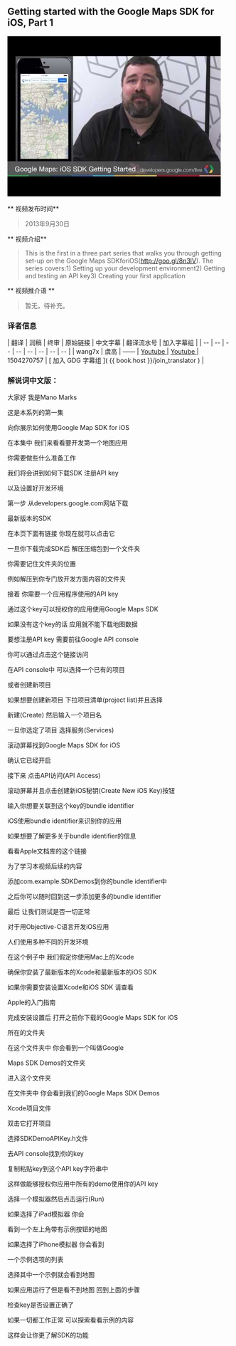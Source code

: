 ## Getting started with the Google Maps SDK for iOS, Part 1

![video_screenshot](images/1oKxLHRY9uU.jpg)

** 视频发布时间**
 
> 2013年9月30日

** 视频介绍**

> This is the first in a three part series that walks you through getting set-up on the Google Maps SDKforiOS(http://goo.gl/8n3lV). The series covers:1) Setting up your development environment2) Getting and testing an API key3) Creating your first application

** 视频推介语 **

>  暂无，待补充。


### 译者信息

| 翻译 | 润稿 | 终审 | 原始链接 | 中文字幕 |  翻译流水号  |  加入字幕组  |
| -- | -- | -- | -- | -- |  -- | -- | -- |
| wang7x | 虞高 | —— | [ Youtube ]( https://www.youtube.com/watch?v=1oKxLHRY9uU )  |  [ Youtube ]( https://www.youtube.com/watch?v=XTfq9517nIY ) | 1504270757 | [ 加入 GDG 字幕组 ]( {{ book.host }}/join_translator )  |



### 解说词中文版：

大家好  我是Mano Marks

这是本系列的第一集

向你展示如何使用Google Map SDK for iOS

在本集中  我们来看看要开发第一个地图应用

你需要做些什么准备工作

我们将会讲到如何下载SDK  注册API key

以及设置好开发环境

第一步  从developers.google.com网站下载

最新版本的SDK

在本页下面有链接  你现在就可以点击它

一旦你下载完成SDK后  解压压缩包到一个文件夹

你需要记住文件夹的位置

例如解压到你专门放开发方面内容的文件夹

接着  你需要一个应用程序使用的API key

通过这个key可以授权你的应用使用Google Maps SDK

如果没有这个key的话  应用就不能下载地图数据

要想注册API key  需要前往Google API console

你可以通过点击这个链接访问

在API console中  可以选择一个已有的项目

或者创建新项目

如果想要创建新项目  下拉项目清单(project list)并且选择

新建(Create)  然后输入一个项目名

一旦你选定了项目  选择服务(Services)

滚动屏幕找到Google Maps SDK for iOS

确认它已经开启

接下来  点击API访问(API Access)

滚动屏幕并且点击创建新iOS秘钥(Create New iOS Key)按钮

输入你想要关联到这个key的bundle identifier

iOS使用bundle identifier来识别你的应用

如果想要了解更多关于bundle identifier的信息  

看看Apple文档库的这个链接

为了学习本视频后续的内容  

添加com.example.SDKDemos到你的bundle identifier中

之后你可以随时回到这一步添加更多的bundle identifier

最后  让我们测试是否一切正常

对于用Objective-C语言开发iOS应用

人们使用多种不同的开发环境

在这个例子中  我们假定你使用Mac上的Xcode

确保你安装了最新版本的Xcode和最新版本的iOS SDK

如果你需要安装设置Xcode和iOS SDK  请查看

Apple的入门指南

完成安装设置后  打开之前你下载的Google Maps SDK for iOS

所在的文件夹

在这个文件夹中  你会看到一个叫做Google

Maps SDK Demos的文件夹

进入这个文件夹

在文件夹中  你会看到我们的Google Maps SDK Demos 

Xcode项目文件

双击它打开项目

选择SDKDemoAPIKey.h文件

去API console找到你的key

复制粘贴key到这个API key字符串中

这样做能够授权你应用中所有的demo使用你的API key

选择一个模拟器然后点击运行(Run)

如果选择了iPad模拟器  你会

看到一个左上角带有示例按钮的地图

如果选择了iPhone模拟器  你会看到

一个示例选项的列表

选择其中一个示例就会看到地图

如果应用运行了但是看不到地图  回到上面的步骤

检查key是否设置正确了

如果一切都工作正常  可以探索看看示例的内容

这样会让你更了解SDK的功能




